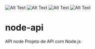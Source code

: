 ![Alt Text](https://img.shields.io/github/issues/luizcsbh/node-api)
![Alt Text](https://img.shields.io/github/forks/luizcsbh/node-api)
![Alt Text](https://img.shields.io/github/stars/luizcsbh/node-api)
![Alt Text](https://img.shields.io/github/license/luizcsbh/node-api)

# node-api
API node
Projeto de API com Node.js
